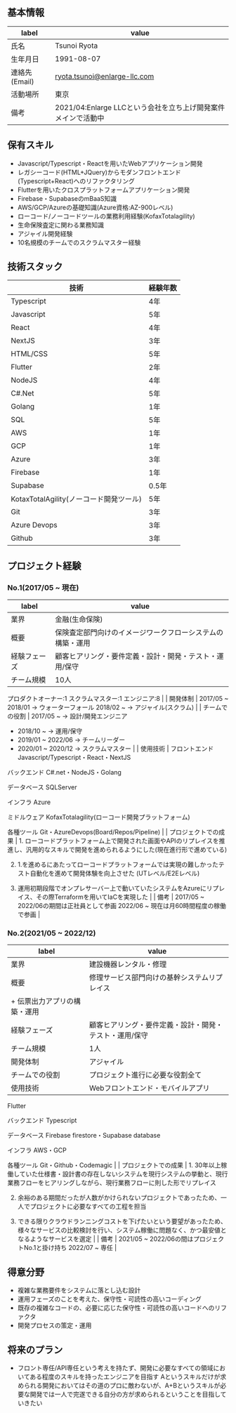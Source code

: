 ## 基本情報

| label | value |
| --- | --- |
| 氏名 | Tsunoi Ryota |
| 生年月日 | 1991-08-07|
| 連絡先(Email) | ryota.tsunoi@enlarge-llc.com |
| 活動場所 | 東京 |
| 備考 | 2021/04:Enlarge LLCという会社を立ち上げ開発案件メインで活動中 |

## 保有スキル

- Javascript/Typescript・Reactを用いたWebアプリケーション開発
- レガシーコード(HTML+JQuery)からモダンフロントエンド(Typescript+React)へのリファクタリング
- Flutterを用いたクロスプラットフォームアプリケーション開発
- Firebase・SupabaseのmBaaS知識
- AWS/GCP/Azureの基礎知識(Azure資格:AZ-900レベル)
- ローコード/ノーコードツールの業務利用経験(KofaxTotalagility)
- 生命保険査定に関わる業務知識
- アジャイル開発経験
- 10名規模のチームでのスクラムマスター経験

## 技術スタック

| 技術 | 経験年数 |
| --- | --- |
| Typescript | 4年 |
| Javascript | 5年 |
| React | 4年 |
| NextJS | 3年 |
| HTML/CSS | 5年 |
| Flutter | 2年 |
| NodeJS | 4年 |
| C#.Net | 5年 |
| Golang | 1年 |
| SQL | 5年 |
| AWS | 1年 |
| GCP | 1年 |
| Azure | 3年 |
| Firebase | 1年 |
| Supabase | 0.5年 |
| KotaxTotalAgility(ノーコード開発ツール) | 5年 |
| Git | 3年 |
| Azure Devops | 3年 |
| Github | 3年 |

## プロジェクト経験

### No.1(2017/05 ~ 現在)

| label | value |
| --- | --- |
| 業界 | 金融(生命保険) |
| 概要 | 保険査定部門向けのイメージワークフローシステムの構築・運用 |
| 経験フェーズ | 顧客ヒアリング・要件定義・設計・開発・テスト・運用/保守 |
| チーム規模 | 10人
プロダクトオーナー:1
スクラムマスター:1
エンジニア:8 |
| 開発体制 | 2017/05 ~ 2018/01 → ウォーターフォール
2018/02 ~ → アジャイル(スクラム)  |
| チームでの役割 | 2017/05 ~ → 設計/開発エンジニア
+ 2018/10 ~ → 運用/保守
+ 2019/01 ~ 2022/06 → チームリーダー
+ 2020/01 ~ 2020/12 → スクラムマスター |
| 使用技術 | フロントエンド
Javascript/Typescript・React・NextJS

バックエンド
C#.net・NodeJS・Golang

データベース
SQLServer

インフラ
Azure

ミドルウェア
KofaxTotalagility(ローコード開発プラットフォーム)

各種ツール
Git・AzureDevops(Board/Repos/Pipeline) |
| プロジェクトでの成果 | 1. ローコードプラットフォーム上で開発された画面やAPIのリプレイスを推進し、汎用的なスキルで開発を進められるようにした(現在進行形で進めている)

2. 1.を進めるにあたってローコードプラットフォームでは実現の難しかったテスト自動化を進めて開発体験を向上させた
(UTレベル/E2Eレベル)

3. 運用初期段階でオンプレサーバー上で動いていたシステムをAzureにリプレイス、その際Terraformを用いてIaCを実現した |
| 備考 | 2017/05 ~ 2022/06の期間は正社員として参画
2022/06 ~ 現在は月60時間程度の稼働で参画 |

### No.2(2021/05 ~ 2022/12)

| label | value |
| --- | --- |
| 業界 | 建設機器レンタル・修理 |
| 概要 | 修理サービス部門向けの基幹システムリプレイス
+ 伝票出力アプリの構築・運用 |
| 経験フェーズ | 顧客ヒアリング・要件定義・設計・開発・テスト・運用/保守 |
| チーム規模 | 1人 |
| 開発体制 | アジャイル |
| チームでの役割 | プロジェクト進行に必要な役割全て |
| 使用技術 | Webフロントエンド・モバイルアプリ
Flutter

バックエンド
Typescript

データベース
Firebase firestore・Supabase database

インフラ
AWS・GCP

各種ツール
Git・Github・Codemagic |
| プロジェクトでの成果 | 1. 30年以上稼働していた仕様書・設計書の存在しないシステムを現行システムの挙動と、現行業務フローをヒアリングしながら、現行業務フローに則した形でリプレイス

2. 余裕のある期間だったが人数がかけられないプロジェクトであったため、一人でプロジェクトに必要なすべての工程を担当

3. できる限りクラウドランニングコストを下げたいという要望があったため、様々なサービスの比較検討を行い、システム稼働に問題なく、かつ最安値となるようなサービスを選定 |
| 備考 | 2021/05 ~ 2022/06の間はプロジェクトNo.1と掛け持ち
2022/07 ~ 専任 |

## 得意分野

- 複雑な業務要件をシステムに落とし込む設計
- 運用フェーズのことを考えた、保守性・可読性の高いコーディング
- 既存の複雑なコードの、必要に応じた保守性・可読性の高いコードへのリファクタ
- 開発プロセスの策定・運用

## 将来のプラン

- フロント専任/API専任という考えを持たず、開発に必要なすべての領域においてある程度のスキルを持ったエンジニアを目指す
Aというスキルだけが求められる開発においてはその道のプロに敵わないが、A+Bというスキルが必要な開発では一人で完遂できる自分の方が求められるということを目指していきたい

<!---
Ryota-Tsunoi/Ryota-Tsunoi is a ✨ special ✨ repository because its `README.md` (this file) appears on your GitHub profile.
You can click the Preview link to take a look at your changes.
--->

